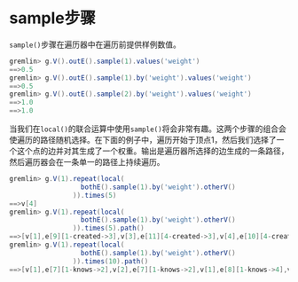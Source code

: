 # sample步骤

`sample()`步骤在遍历器中在遍历前提供样例数值。

```groovy
gremlin> g.V().outE().sample(1).values('weight')
==>0.5
gremlin> g.V().outE().sample(1).by('weight').values('weight')
==>0.5
gremlin> g.V().outE().sample(2).by('weight').values('weight')
==>1.0
==>1.0
```

当我们在`local()`的联合运算中使用`sample()`将会非常有趣。这两个步骤的组合会使遍历的路径随机选择。在下面的例子中，遍历开始于顶点1，然后我们选择了一个这个点的边并对其生成了一个权重。输出是遍历器所选择的边生成的一条路径，然后遍历器会在一条单一的路径上持续遍历。

```groovy
gremlin> g.V(1).repeat(local(
                  bothE().sample(1).by('weight').otherV()
                )).times(5)
==>v[4]
gremlin> g.V(1).repeat(local(
                  bothE().sample(1).by('weight').otherV()
                )).times(5).path()
==>[v[1],e[9][1-created->3],v[3],e[11][4-created->3],v[4],e[10][4-created->5],v[5],e[10][4-created->5],v[4],e[11][4-created->3],v[3]]
gremlin> g.V(1).repeat(local(
                  bothE().sample(1).by('weight').otherV()
                )).times(10).path()
==>[v[1],e[7][1-knows->2],v[2],e[7][1-knows->2],v[1],e[8][1-knows->4],v[4],e[8][1-knows->4],v[1],e[8][1-knows->4],v[4],e[11][4-created->3],v[3],e[9][1-created->3],v[1],e[9][1-created->3],v[3],e[12][6-created->3],v[6],e[12][6-created->3],v[3]]
```


